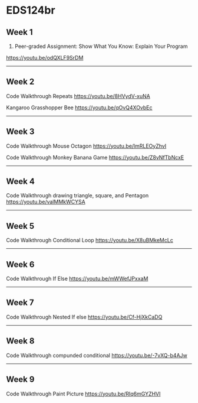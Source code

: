 # EDS124br
## Week 1
1. Peer-graded Assignment: Show What You Know: Explain Your Program

https://youtu.be/odQXLF9SrDM

---
## Week 2
Code Walkthrough Repeats
https://youtu.be/8HVydV-xuNA

Kangaroo Grasshopper Bee
https://youtu.be/qOvQ4XOvbEc

---
## Week 3
Code Walkthrough Mouse Octagon
https://youtu.be/lmRLEOyZhvI

Code Walkthrough Monkey Banana Game
https://youtu.be/Z8vNfTbNcxE


---
## Week 4
Code Walkthrough drawing triangle, square, and Pentagon
https://youtu.be/valMMkWCYSA

---
## Week 5
Code Walkthrough Conditional Loop
https://youtu.be/X8uBMkeMcLc


---
## Week 6
Code Walkthrough If Else
https://youtu.be/mWWefJPxxaM


---
## Week 7
Code Walkthrough Nested If else
https://youtu.be/Cf-HjXkCaDQ

---
## Week 8
Code Walkthrough compunded conditional
https://youtu.be/-7vXQ-b4AJw


---
## Week 9
Code Walkthrough Paint Picture
https://youtu.be/RIq6mGYZHVI
